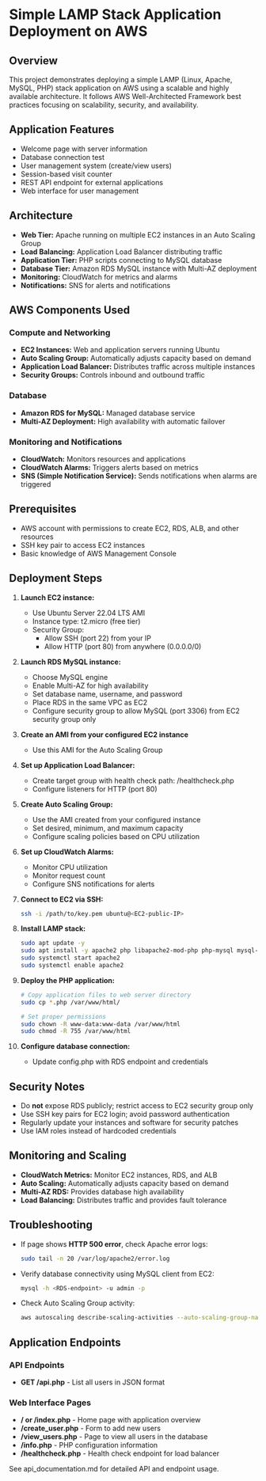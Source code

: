 # Simple LAMP Stack Application Deployment on AWS

## Overview

This project demonstrates deploying a simple LAMP (Linux, Apache, MySQL, PHP) stack application on AWS using a scalable and highly available architecture. It follows AWS Well-Architected Framework best practices focusing on scalability, security, and availability.

## Application Features

- Welcome page with server information
- Database connection test
- User management system (create/view users)
- Session-based visit counter
- REST API endpoint for external applications
- Web interface for user management

## Architecture

- **Web Tier:** Apache running on multiple EC2 instances in an Auto Scaling Group
- **Load Balancing:** Application Load Balancer distributing traffic
- **Application Tier:** PHP scripts connecting to MySQL database
- **Database Tier:** Amazon RDS MySQL instance with Multi-AZ deployment
- **Monitoring:** CloudWatch for metrics and alarms
- **Notifications:** SNS for alerts and notifications

## AWS Components Used

### Compute and Networking

- **EC2 Instances:** Web and application servers running Ubuntu
- **Auto Scaling Group:** Automatically adjusts capacity based on demand
- **Application Load Balancer:** Distributes traffic across multiple instances
- **Security Groups:** Controls inbound and outbound traffic

### Database

- **Amazon RDS for MySQL:** Managed database service
- **Multi-AZ Deployment:** High availability with automatic failover

### Monitoring and Notifications

- **CloudWatch:** Monitors resources and applications
- **CloudWatch Alarms:** Triggers alerts based on metrics
- **SNS (Simple Notification Service):** Sends notifications when alarms are triggered

## Prerequisites

- AWS account with permissions to create EC2, RDS, ALB, and other resources
- SSH key pair to access EC2 instances
- Basic knowledge of AWS Management Console

## Deployment Steps

1. **Launch EC2 instance:**

   - Use Ubuntu Server 22.04 LTS AMI
   - Instance type: t2.micro (free tier)
   - Security Group:
     - Allow SSH (port 22) from your IP
     - Allow HTTP (port 80) from anywhere (0.0.0.0/0)

2. **Launch RDS MySQL instance:**

   - Choose MySQL engine
   - Enable Multi-AZ for high availability
   - Set database name, username, and password
   - Place RDS in the same VPC as EC2
   - Configure security group to allow MySQL (port 3306) from EC2 security group only

3. **Create an AMI from your configured EC2 instance**

   - Use this AMI for the Auto Scaling Group

4. **Set up Application Load Balancer:**

   - Create target group with health check path: /healthcheck.php
   - Configure listeners for HTTP (port 80)

5. **Create Auto Scaling Group:**

   - Use the AMI created from your configured instance
   - Set desired, minimum, and maximum capacity
   - Configure scaling policies based on CPU utilization

6. **Set up CloudWatch Alarms:**

   - Monitor CPU utilization
   - Monitor request count
   - Configure SNS notifications for alerts

7. **Connect to EC2 via SSH:**

   ```bash
   ssh -i /path/to/key.pem ubuntu@<EC2-public-IP>
   ```

8. **Install LAMP stack:**

   ```bash
   sudo apt update -y
   sudo apt install -y apache2 php libapache2-mod-php php-mysql mysql-client
   sudo systemctl start apache2
   sudo systemctl enable apache2
   ```

9. **Deploy the PHP application:**

   ```bash
   # Copy application files to web server directory
   sudo cp *.php /var/www/html/

   # Set proper permissions
   sudo chown -R www-data:www-data /var/www/html
   sudo chmod -R 755 /var/www/html
   ```

10. **Configure database connection:**
    - Update config.php with RDS endpoint and credentials

## Security Notes

- Do **not** expose RDS publicly; restrict access to EC2 security group only
- Use SSH key pairs for EC2 login; avoid password authentication
- Regularly update your instances and software for security patches
- Use IAM roles instead of hardcoded credentials

## Monitoring and Scaling

- **CloudWatch Metrics:** Monitor EC2 instances, RDS, and ALB
- **Auto Scaling:** Automatically adjusts capacity based on demand
- **Multi-AZ RDS:** Provides database high availability
- **Load Balancing:** Distributes traffic and provides fault tolerance

## Troubleshooting

- If page shows **HTTP 500 error**, check Apache error logs:

  ```bash
  sudo tail -n 20 /var/log/apache2/error.log
  ```

- Verify database connectivity using MySQL client from EC2:

  ```bash
  mysql -h <RDS-endpoint> -u admin -p
  ```

- Check Auto Scaling Group activity:
  ```bash
  aws autoscaling describe-scaling-activities --auto-scaling-group-name LAMP-Stack-ASG
  ```

## Application Endpoints

### API Endpoints

- **GET /api.php** - List all users in JSON format

### Web Interface Pages

- **/ or /index.php** - Home page with application overview
- **/create_user.php** - Form to add new users
- **/view_users.php** - Page to view all users in the database
- **/info.php** - PHP configuration information
- **/healthcheck.php** - Health check endpoint for load balancer

See api_documentation.md for detailed API and endpoint usage.
